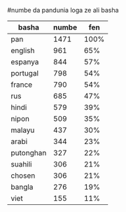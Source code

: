 #numbe da pandunia loga ze ali basha

| basha | numbe | fen |
|-------|-------|-----|
| pan | 1471 | 100% |
| english | 961 | 65% |
| espanya | 844 | 57% |
| portugal | 798 | 54% |
| france | 790 | 54% |
| rus | 685 | 47% |
| hindi | 579 | 39% |
| nipon | 509 | 35% |
| malayu | 437 | 30% |
| arabi | 344 | 23% |
| putonghan | 327 | 22% |
| suahili | 306 | 21% |
| chosen | 306 | 21% |
| bangla | 276 | 19% |
| viet | 155 | 11% |

